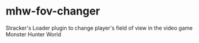# mhw-fov-changer
Stracker's Loader plugin  to change player's field of view in the video game Monster Hunter World
